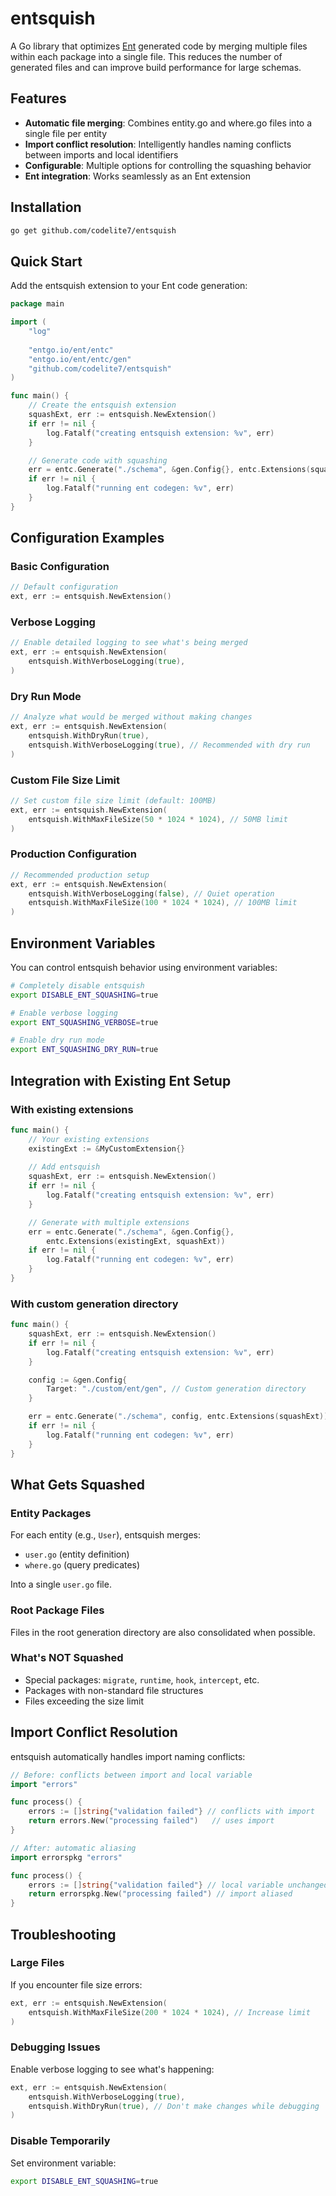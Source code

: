 # entsquish

A Go library that optimizes [Ent](https://entgo.io/) generated code by merging multiple files within each package into a single file. This reduces the number of generated files and can improve build performance for large schemas.

## Features

- **Automatic file merging**: Combines entity.go and where.go files into a single file per entity
- **Import conflict resolution**: Intelligently handles naming conflicts between imports and local identifiers
- **Configurable**: Multiple options for controlling the squashing behavior
- **Ent integration**: Works seamlessly as an Ent extension

## Installation

```bash
go get github.com/codelite7/entsquish
```

## Quick Start

Add the entsquish extension to your Ent code generation:

```go
package main

import (
    "log"
    
    "entgo.io/ent/entc"
    "entgo.io/ent/entc/gen"
    "github.com/codelite7/entsquish"
)

func main() {
    // Create the entsquish extension
    squashExt, err := entsquish.NewExtension()
    if err != nil {
        log.Fatalf("creating entsquish extension: %v", err)
    }

    // Generate code with squashing
    err = entc.Generate("./schema", &gen.Config{}, entc.Extensions(squashExt))
    if err != nil {
        log.Fatalf("running ent codegen: %v", err)
    }
}
```

## Configuration Examples

### Basic Configuration

```go
// Default configuration
ext, err := entsquish.NewExtension()
```

### Verbose Logging

```go
// Enable detailed logging to see what's being merged
ext, err := entsquish.NewExtension(
    entsquish.WithVerboseLogging(true),
)
```

### Dry Run Mode

```go
// Analyze what would be merged without making changes
ext, err := entsquish.NewExtension(
    entsquish.WithDryRun(true),
    entsquish.WithVerboseLogging(true), // Recommended with dry run
)
```

### Custom File Size Limit

```go
// Set custom file size limit (default: 100MB)
ext, err := entsquish.NewExtension(
    entsquish.WithMaxFileSize(50 * 1024 * 1024), // 50MB limit
)
```

### Production Configuration

```go
// Recommended production setup
ext, err := entsquish.NewExtension(
    entsquish.WithVerboseLogging(false), // Quiet operation
    entsquish.WithMaxFileSize(100 * 1024 * 1024), // 100MB limit
)
```

## Environment Variables

You can control entsquish behavior using environment variables:

```bash
# Completely disable entsquish
export DISABLE_ENT_SQUASHING=true

# Enable verbose logging
export ENT_SQUASHING_VERBOSE=true

# Enable dry run mode
export ENT_SQUASHING_DRY_RUN=true
```

## Integration with Existing Ent Setup

### With existing extensions

```go
func main() {
    // Your existing extensions
    existingExt := &MyCustomExtension{}
    
    // Add entsquish
    squashExt, err := entsquish.NewExtension()
    if err != nil {
        log.Fatalf("creating entsquish extension: %v", err)
    }

    // Generate with multiple extensions
    err = entc.Generate("./schema", &gen.Config{}, 
        entc.Extensions(existingExt, squashExt))
    if err != nil {
        log.Fatalf("running ent codegen: %v", err)
    }
}
```

### With custom generation directory

```go
func main() {
    squashExt, err := entsquish.NewExtension()
    if err != nil {
        log.Fatalf("creating entsquish extension: %v", err)
    }

    config := &gen.Config{
        Target: "./custom/ent/gen", // Custom generation directory
    }

    err = entc.Generate("./schema", config, entc.Extensions(squashExt))
    if err != nil {
        log.Fatalf("running ent codegen: %v", err)
    }
}
```

## What Gets Squashed

### Entity Packages
For each entity (e.g., `User`), entsquish merges:
- `user.go` (entity definition)
- `where.go` (query predicates)

Into a single `user.go` file.

### Root Package Files
Files in the root generation directory are also consolidated when possible.

### What's NOT Squashed
- Special packages: `migrate`, `runtime`, `hook`, `intercept`, etc.
- Packages with non-standard file structures
- Files exceeding the size limit

## Import Conflict Resolution

entsquish automatically handles import naming conflicts:

```go
// Before: conflicts between import and local variable
import "errors"

func process() {
    errors := []string{"validation failed"} // conflicts with import
    return errors.New("processing failed")   // uses import
}

// After: automatic aliasing
import errorspkg "errors"

func process() {
    errors := []string{"validation failed"} // local variable unchanged
    return errorspkg.New("processing failed") // import aliased
}
```

## Troubleshooting

### Large Files
If you encounter file size errors:
```go
ext, err := entsquish.NewExtension(
    entsquish.WithMaxFileSize(200 * 1024 * 1024), // Increase limit
)
```

### Debugging Issues
Enable verbose logging to see what's happening:
```go
ext, err := entsquish.NewExtension(
    entsquish.WithVerboseLogging(true),
    entsquish.WithDryRun(true), // Don't make changes while debugging
)
```

### Disable Temporarily
Set environment variable:
```bash
export DISABLE_ENT_SQUASHING=true
```

